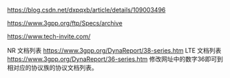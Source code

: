 https://blog.csdn.net/dxpqxb/article/details/109003496

https://www.3gpp.org/ftp/Specs/archive

https://www.tech-invite.com/

NR 文档列表
 https://www.3gpp.org/DynaReport/38-series.htm
 LTE 文档列表
 https://www.3gpp.org/DynaReport/36-series.htm
 修改网址中的数字36即可到相对应的协议族的协议文档列表。